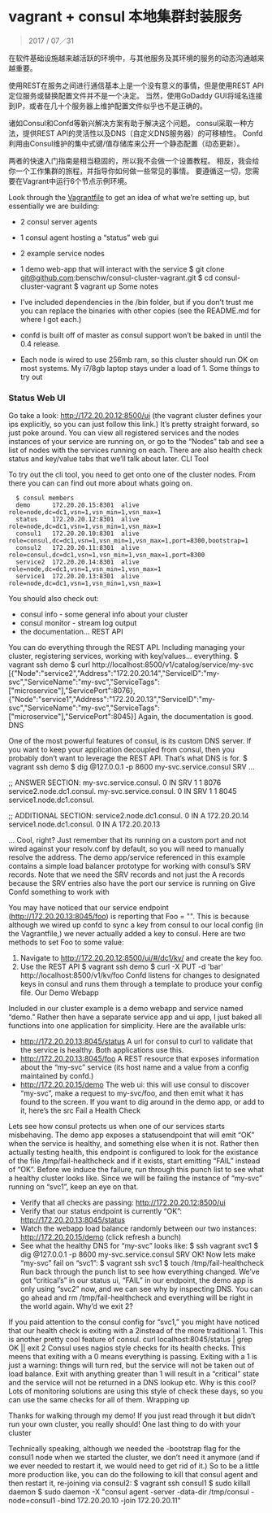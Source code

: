 # vagrant + consul 本地集群封装服务

> 2017 / 07／31


在软件基础设施越来越活跃的环境中，与其他服务及其环境的服务的动态沟通越来越重要。

使用REST在服务之间进行通信基本上是一个没有意义的事情，但是使用REST API定位服务或替换配置文件并不是一个决定。 当然，使用GoDaddy GUI将域名连接到IP，或者在几十个服务器上维护配置文件似乎也不是正确的。

诸如Consul和Confd等新兴解决方案有助于解决这个问题。 consul采取一种方法，提供REST API的灵活性以及DNS（自定义DNS服务器）的可移植性。 Confd利用由Consul维护的集中式键/值存储库来公开一个静态配置（动态更新）。

两者的快速入门指南是相当稳固的，所以我不会做一个设置教程。 相反，我会给你一个工作集群的旅程，并指导你如何做一些常见的事情。 要遵循这一切，您需要在Vagrant中运行6个节点示例环境。

Look through the [Vagrantfile]() to get an idea of what we’re setting up, but essentially we are building:
* 2 consul server agents
* 1 consul agent hosting a “status” web gui
* 2 example service nodes
* 1 demo web-app that will interact with the service
  $ git clone git@github.com:benschw/consul-cluster-vagrant.git
  $ cd consul-cluster-vagrant
  $ vagrant up
Some notes

* I’ve included dependencies in the /bin folder, but if you don’t trust me you can replace the binaries with other copies (see the README.md for where I got each.)
* confd is built off of master as consul support won’t be baked in until the 0.4 release.
* Each node is wired to use 256mb ram, so this cluster should run OK on most systems. My i7/8gb laptop stays under a load of 1.
Some things to try out

### Status Web UI
Go take a look: http://172.20.20.12:8500/ui (the vagrant cluster defines your ips explicitly, so you can just follow this link.)
It’s pretty straight forward, so just poke around. You can view all registered services and the nodes instances of your service are running on, or go to the “Nodes” tab and see a list of nodes with the services running on each. There are also health check status and key/value tabs that we’ll talk about later.
CLI Tool

To try out the cli tool, you need to get onto one of the cluster nodes. From there you can can find out more about whats going on.
```$ vagrant ssh demo
  $ consul members
  demo      172.20.20.15:8301  alive  role=node,dc=dc1,vsn=1,vsn_min=1,vsn_max=1
  status    172.20.20.12:8301  alive  role=node,dc=dc1,vsn=1,vsn_min=1,vsn_max=1
  consul1   172.20.20.10:8301  alive  role=consul,dc=dc1,vsn=1,vsn_min=1,vsn_max=1,port=8300,bootstrap=1
  consul2   172.20.20.11:8301  alive  role=consul,dc=dc1,vsn=1,vsn_min=1,vsn_max=1,port=8300
  service2  172.20.20.14:8301  alive  role=node,dc=dc1,vsn=1,vsn_min=1,vsn_max=1
  service1  172.20.20.13:8301  alive  role=node,dc=dc1,vsn=1,vsn_min=1,vsn_max=1
```
You should also check out:
* consul info - some general info about your cluster
* consul monitor - stream log output
* the documentation…
REST API

You can do everything through the REST API. Including managing your cluster, registering services, working with key/values… everything.
$ vagrant ssh demo
$ curl http://localhost:8500/v1/catalog/service/my-svc
[{"Node":"service2","Address":"172.20.20.14","ServiceID":"my-svc","ServiceName":"my-svc","ServiceTags":["microservice"],"ServicePort":8076},{"Node":"service1","Address":"172.20.20.13","ServiceID":"my-svc","ServiceName":"my-svc","ServiceTags":["microservice"],"ServicePort":8045}]
Again, the documentation is good.
DNS

One of the most powerful features of consul, is its custom DNS server. If you want to keep your application decoupled from consul, then you probably don’t want to leverage the REST API. That’s what DNS is for.
$ vagrant ssh demo
$ dig @127.0.0.1 -p 8600 my-svc.service.consul SRV
...

;; ANSWER SECTION:
my-svc.service.consul.  0       IN      SRV     1 1 8076 service2.node.dc1.consul.
my-svc.service.consul.  0       IN      SRV     1 1 8045 service1.node.dc1.consul.

;; ADDITIONAL SECTION:
service2.node.dc1.consul. 0     IN      A       172.20.20.14
service1.node.dc1.consul. 0     IN      A       172.20.20.13

...
Cool, right?
Just remember that its running on a custom port and not wired against your resolv.conf by default, so you will need to manually resolve the address. The demo app/service referenced in this example contains a simple load balancer prototype for working with consul’s SRV records.
Note that we need the SRV records and not just the A records because the SRV entries also have the port our service is running on
Give Confd something to work with

You may have noticed that our service endpoint (http://172.20.20.13:8045/foo) is reporting that Foo = "<no value>". This is because although we wired up confd to sync a key from consul to our local config (in the Vagrantfile,) we never actually added a key to consul.
Here are two methods to set Foo to some value:
1. Navigate to http://172.20.20.12:8500/ui/#/dc1/kv/ and create the key foo.
2. Use the REST API
 $ vagrant ssh demo
 $ curl -X PUT -d 'bar' http://localhost:8500/v1/kv/foo
Confd listens for changes to designated keys in consul and runs them through a template to produce your config file.
Our Demo Webapp

Included in our cluster example is a demo webapp and service named “demo.” Rather then have a separate service app and ui app, I just baked all functions into one application for simplicity. Here are the available urls:
* http://172.20.20.13:8045/status A url for consul to curl to validate that the service is healthy. Both applications use this.
* http://172.20.20.13:8045/foo A REST resource that exposes information about the “my-svc” service (its host name and a value from a config maintained by confd.)
* http://172.20.20.15/demo The web ui: this will use consul to discover “my-svc”, make a request to my-svc/foo, and then emit what it has found to the screen.
If you want to dig around in the demo app, or add to it, here’s the src
Fail a Health Check

Lets see how consul protects us when one of our services starts misbehaving. The demo app exposes a statusendpoint that will emit “OK” when the service is healthy, and something else when it is not. Rather then actually testing health, this endpoint is configured to look for the existance of the file /tmp/fail-healthcheck and if it exists, start emitting “FAIL” instead of “OK”.
Before we induce the failure, run through this punch list to see what a healthy cluster looks like. Since we will be failing the instance of “my-svc” running on “svc1”, keep an eye on that.
* Verify that all checks are passing: http://172.20.20.12:8500/ui
* Verify that our status endpoint is currently “OK”: http://172.20.20.13:8045/status
* Watch the webapp load balance randomly between our two instances: http://172.20.20.15/demo (click refresh a bunch)
* See what the healthy DNS for “my-svc” looks like:
  $ ssh vagrant svc1
  $ dig @127.0.0.1 -p 8600 my-svc.service.consul SRV
OK! Now lets make “my-svc” fail on “svc1”:
$ vagrant ssh svc1
$ touch /tmp/fail-healthcheck
Run back through the punch list to see how everything changed. We’ve got “critical’s” in our status ui, “FAIL” in our endpoint, the demo app is only using “svc2” now, and we can see why by inspecting DNS.
You can go ahead and rm /tmp/fail-healthcheck and everything will be right in the world again.
Why’d we exit 2?

If you paid attention to the consul config for “svc1,” you might have noticed that our health check is exiting with a 2instead of the more traditional 1. This is another pretty cool feature of consul.
curl localhost:8045/status | grep OK || exit 2
Consul uses nagios style checks for its health checks. This meens that exiting with a 0 means everything is passing. Exiting with a 1 is just a warning: things will turn red, but the service will not be taken out of load balance. Exit with anything greater than 1 will result in a “critical” state and the service will not be returned in a DNS lookup etc.
Why is this cool? Lots of monitoring solutions are using this style of check these days, so you can use the same checks for all of them.
Wrapping up

Thanks for walking through my demo! If you just read through it but didn’t run your own cluster, you really should!
One last thing to do with your cluster

Technically speaking, although we needed the -bootstrap flag for the consul1 node when we started the cluster, we don’t need it anymore (and if we ever needed to restart it, we would need to get rid of it.) So to be a little more production like, you can do the following to kill that consul agent and then restart it, re-joining via consul2:
$ vagrant ssh consul1
$ sudo killall daemon
$ sudo daemon -X "consul agent -server -data-dir /tmp/consul -node=consul1 -bind 172.20.20.10 -join 172.20.20.11"
